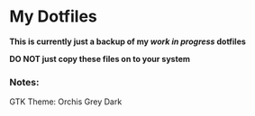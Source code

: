 # My Dotfiles

**This is currently just a backup of my *work in progress* dotfiles**

**DO NOT just copy these files on to your system**

### Notes:
GTK Theme: Orchis Grey Dark